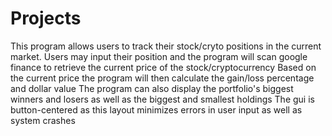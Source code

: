 # Projects
This program allows users to track their stock/cryto positions in the current market.
Users may input their position and the program will scan google finance to retrieve the current price of the stock/cryptocurrency
Based on the current price the program will then calculate the gain/loss percentage and dollar value
The program can also display the portfolio's biggest winners and losers as well as the biggest and smallest holdings
The gui is button-centered as this layout minimizes errors in user input as well as system crashes
